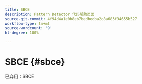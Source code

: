 ```yaml
---
title: SBCE
description: Pattern Detector 代码帮助页面
source-git-commit: 4f94d4a1e0b8eb7bedbedba2c8a683f34655b527
workflow-type: tm+mt
source-wordcount: '9'
ht-degree: 100%

---
```



# SBCE {#sbce}

已弃用：SBCE
